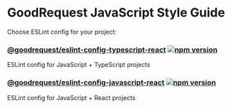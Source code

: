 # GoodRequest JavaScript Style Guide

Choose ESLint config for your project:
### [@goodrequest/eslint-config-typescript-react](https://www.npmjs.com/package/@goodrequest/eslint-config-typescript-react) [![npm version](https://badge.fury.io/js/@goodrequest%2Feslint-config-typescript-react.svg)](https://badge.fury.io/js/@goodrequest%2Feslint-config-typescript-react)

ESLint config for JavaScript + TypeScript projects

### [@goodrequest/eslint-config-javascript-react](https://www.npmjs.com/package/@goodrequest/eslint-config-javascript-react) [![npm version](https://badge.fury.io/js/@goodrequest%2Feslint-config-javascript-react.svg)](https://badge.fury.io/js/@goodrequest%2Feslint-config-javascript-react)

ESLint config for JavaScript + React projects
